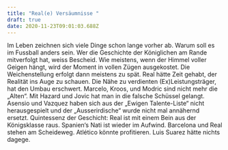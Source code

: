 ```yaml
---
title: "Real(e) Versäumnisse "
draft: true
date: 2020-11-23T09:01:03.688Z
---
```

Im Leben zeichnen sich viele Dinge schon lange vorher ab. Warum soll es im Fussball anders sein. Wer die Geschichte der Königlichen am Rande mitverfolgt hat, weiss Bescheid. Wie meistens, wenn der Himmel voller Geigen hängt, wird der Moment in vollen Zügen ausgekostet. Die Weichenstellung erfolgt dann meistens zu spät. Real hätte Zeit gehabt, der Realität ins Auge zu schauen. Die Nähe zu verdienten (Ex)Leistungsträger, hat den Umbau erschwert. Marcelo, Kroos, und Modric sind nicht mehr die „Alten“. Mit Hazard und Jovic hat man in die falsche Schüssel gelangt. Asensio und Vazquez haben sich aus der „Ewigen Talente-Liste“ nicht herausgespielt und der „Ausserirdische“ wurde nicht mal annähernd ersetzt. Quintessenz der Geschicht: Real ist mit einem Bein aus der Königsklasse raus. Spanien‘s Nati ist wieder im Aufwind. Barcelona und Real stehen am Scheideweg. Atlético könnte profitieren. Luis Suarez hätte nichts dagege.